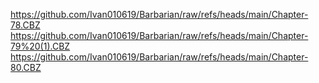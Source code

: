 https://github.com/Ivan010619/Barbarian/raw/refs/heads/main/Chapter-78.CBZ
https://github.com/Ivan010619/Barbarian/raw/refs/heads/main/Chapter-79%20(1).CBZ
https://github.com/Ivan010619/Barbarian/raw/refs/heads/main/Chapter-80.CBZ

